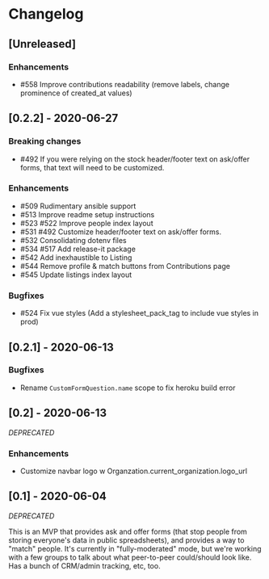 # Changelog

## [Unreleased]
### Enhancements
* #558 Improve contributions readability (remove labels, change prominence of created_at values)

## [0.2.2] - 2020-06-27

### Breaking changes
* #492 If you were relying on the stock header/footer text on ask/offer forms, that text will need to be customized.

### Enhancements
* #509 Rudimentary ansible support
* #513 Improve readme setup instructions
* #523 #522 Improve people index layout
* #531 #492 Customize header/footer text on ask/offer forms.
* #532 Consolidating dotenv files
* #534 #517 Add release-it package
* #542 Add inexhaustible to Listing
* #544 Remove profile & match buttons from Contributions page
* #545 Update listings index layout

### Bugfixes
* #524 Fix vue styles (Add a stylesheet_pack_tag to include vue styles in prod)

## [0.2.1] - 2020-06-13
### Bugfixes
* Rename `CustomFormQuestion.name` scope to fix heroku build error


## [0.2] - 2020-06-13
*DEPRECATED*

### Enhancements
* Customize navbar logo w Organzation.current_organization.logo_url


## [0.1] - 2020-06-04
*DEPRECATED*

This is an MVP that provides ask and offer forms (that stop people from storing everyone's data in public spreadsheets), and provides a way to "match" people.
It's currently in "fully-moderated" mode, but we're working with a few groups to talk about what peer-to-peer could/should look like.
Has a bunch of CRM/admin tracking, etc, too.
